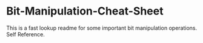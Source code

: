 # Bit-Manipulation-Cheat-Sheet
This is a fast lookup readme for some important bit manipulation operations. Self Reference.
